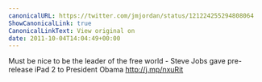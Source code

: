 ```yaml
---
canonicalURL: https://twitter.com/jmjordan/status/121224255294808064
ShowCanonicalLink: true
CanonicalLinkText: View original on
date: 2011-10-04T14:04:49+00:00
---
```

Must be nice to be the leader of the free world - Steve Jobs gave pre-release iPad 2 to President Obama http://j.mp/nxuRit